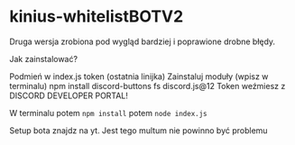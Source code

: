 # kinius-whitelistBOTV2
Druga wersja zrobiona pod wygląd bardziej i poprawione drobne błędy.

Jak zainstalować?

Podmień w index.js token (ostatnia linijka) Zainstaluj moduły (wpisz w terminalu) npm install discord-buttons fs discord.js@12
Token weźmiesz z DISCORD DEVELOPER PORTAL!

W terminalu potem `npm install` potem `node index.js`

Setup bota znajdz na yt. Jest tego multum nie powinno być problemu
